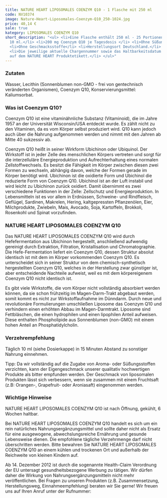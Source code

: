 ```yaml
---
title: NATURE HEART LIPOSOMALES COENZYM Q10 - 1 Flasche mit 250 ml
code: NV10374
image: Nature-Heart-Liposomales-Coenzym-Q10_250-1024.jpg
price: 40,14 €
sale: true
kategory: LIPOSOMALES COENZYM Q10
short_description: "<ul> <li>Eine Flasche enthält 250 ml - 25 Portionen mit jeweils
  10 ml.</li> <li>200 mg Coenzym Q10 je Tagesdosis </li> <li>Ohne Süßungsmittel</li>
  <li>Ohne Geschmacksstoffe</li> <li>Herstellungsort Deutschland.</li> <li>Rückstandskontrolliert</li>
  <li>Die jeweilige aktuelle Chargennummer sowie das Haltbarkeitsdatum finden Sie
  auf dem NATURE HEART Produktetikett.</li> </ul>"
---
```


<h3>Zutaten</h3>
<p>
  Wasser, Lecithin (Sonnenblumen non-GMO - frei von gentechnisch veränderten Organismen), Coenzym Q10, Konservierungsmittel: Kaliumsorbat.
</p>

<h3>Was ist Coenzym Q10?</h3>
<p>
  Coenzym Q10 ist eine vitaminähnliche Substanz (Vitaminoid), die im Jahre 1957 an der Universität Wisconsin/USA entdeckt wurde. Es zählt nicht zu den Vitaminen, da es vom Körper selbst produziert wird. Q10 kann jedoch auch über die Nahrung aufgenommen werden und nimmt mit den Jahren ab Mitte 40 sukzessiv ab.
</p>
<p>
  Coenzym Q10 heißt in seiner Wirkform Ubichinon oder Ubiquinol. Der Wirkstoff ist in jeder Zelle des menschlichen Körpers vertreten und sorgt für die interzelluläre Energieproduktion und Aufrechterhaltung eines normalen Zellstoffwechsels. Es besitzt die Fähigkeit im Körper zwischen diesen zwei Formen zu wechseln, abhängig davon, welche der Formen gerade im Körper benötigt wird. Ubichinon ist die oxidierte Form und Ubichinol die reduzierte Form von Coenzym Q10. Ubichinol ist an der Luft instabil und wird leicht zu Ubichinon zurück oxidiert. Damit übernimmt es zwei verschiedene Funktionen in der Zelle: Zellschutz und Energieproduktion.
  In Lebensmitteln ist es vor allem in Erdnüssen, Schweine- und Rindfleisch, Geflügel, Sardinen, Makrelen, Hering, kaltgepressten Pflanzenölen, Eier, Milchprodukte, Zwiebeln, Mais, Avocado, Soja, Kartoffeln, Brokkoli, Rosenkohl und Spinat vorzufinden.
</p>

<h3>NATURE HEART LIPOSOMALES COENZYM Q10</h3>
<p>
  Das NATURE HEART LIPOSOMALES COENZYM Q10 wird durch Hefefermentation aus Ubichinon hergestellt, anschließend aufwendig gereinigt durch Extraktion, Filtration, Kristallisation und Chromatographie. Die  Hefe-Fermentation  liefert  ein  Coenzym Q10,  dessen  Struktur  absolut  identisch  ist  mit  dem  im  Körper  vorkommenden Coenzym Q10. Es unterscheidet sich in seiner Struktur  von dem chemisch-synthetisch hergestellten Coenzym Q10, welches in der Herstellung zwar günstiger ist, aber entscheidende Nachteile aufweist, weil es mit dem körpereigenem Coenzym Q10 nicht identisch ist.
</p>

<p>
  Es gibt viele Wirkstoffe, die vom Körper nicht vollständig absorbiert werden können, da sie schon frühzeitig im Magen-Darm-Trakt abgebaut werden, somit kommt es nicht zur Wirkstoffaufnahme im Dünndarm. Durch neue und revolutionäre Formulierungen umschließen Liposome das Coenzym Q10 und verhindern einen erhöhten Abbau im Magen-Darmtrakt. Liposome sind Fettbläschen, die einen hydrophilen und einen lipophilen Anteil aufweisen. Diese enthalten Phospholipide aus Sonnenblumen (non-GMO) mit einem hohen Anteil an Phosphatidylcholin.
</p>

<h3>Verzehrempfehlung</h3>
<p>
  Täglich 10 ml (siehe Dosierkappe) in 15 Minuten Abstand zu sonstiger Nahrung einnehmen.
</p>
<p>
  Tipp: Da wir vollständig auf die Zugabe von Aroma- oder Süßungsstoffen verzichten, kann der Eigengeschmack unserer qualitativ hochwertigen Produkte als bitter empfunden werden. Der Geschmack von liposomalen Produkten lässt sich verbessern, wenn sie zusammen mit einem Fruchtsaft (z.B: Orangen-, Grapefruit- oder Aroniasaft) eingenommen werden.
</p>

<h3>Wichtige Hinweise</h3>
<p>
  NATURE HEART LIPOSOMALES COENZYM Q10 ist nach Öffnung, gekühlt, 6 Wochen haltbar.
</p>
<p>
  Bei NATURE HEART LIPOSOMALES COENZYM Q10 handelt es sich um ein rein natürliches Nahrungsergänzungsmittel und sollte daher nicht als Ersatz für eine ausgewogene, abwechslungsreiche Ernährung und gesunde Lebensweise dienen. Die empfohlene tägliche Verzehrmenge darf nicht überschritten werden. Bitte bewahren Sie NATURE HEART LIPOSOMALES COENZYM Q10 an einem kühlen und trockenen Ort und außerhalb der Reichweite von kleinen Kindern auf.
</p>
<p>
  Ab 14. Dezember 2012 ist durch die sogenannte Health-Claim Verordnung der EU untersagt gesundheitsbezogene Werbung zu tätigen. Wir dürfen daher die Wirkung von Nahrungsergänzungsmitteln nicht mehr veröffentlichen. Bei Fragen zu unseren Produkten (z.B. Zusammensetzung, Herstellungsweg, Einnahmeempfehlung) beraten wir Sie gerne! Wir freuen uns auf Ihren Anruf unter der Rufnummer:
</p>
